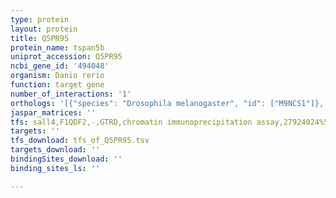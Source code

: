 ```yaml
---
type: protein
layout: protein
title: Q5PR95
protein_name: tspan5b
uniprot_accession: Q5PR95
ncbi_gene_id: '494048'
organism: Danio rerio
function: target gene
number_of_interactions: '1'
orthologs: '[{"species": "Drosophila melanogaster", "id": ["M9NCS1"]}, {"species": "Caenorhabditis elegans", "id": ["<a href=\"/protein/q22495\">Q22495</a>"]}]'
jaspar_matrices: ''
tfs: sall4,F1QDF2,-,GTRD,chromatin immunoprecipitation assay,27924024%5Buid%5D,No
targets: ''
tfs_download: tfs_of_Q5PR95.tsv
targets_download: ''
bindingSites_download: ''
binding_sites_ls: ''

---
```

